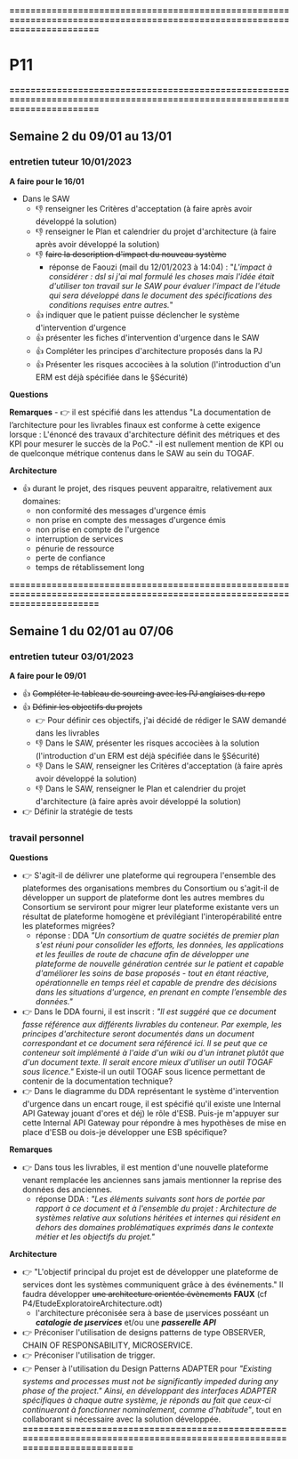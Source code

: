 **===========================================================================================================================**
#                                                            P11
**===========================================================================================================================**
## Semaine 2 du 09/01 au 13/01
### entretien tuteur 10/01/2023
**A faire pour le 16/01**
+ Dans le SAW
	- :-1: renseigner les Critères d'acceptation (à faire après avoir développé la solution)
	- :-1: renseigner le Plan et calendrier du projet d'architecture (à faire après avoir développé la solution)
	- :-1: ~~faire la description d'impact du nouveau système~~
	  - réponse de Faouzi (mail du 12/01/2023 à 14:04) : "*L'impact à considérer : dsl si j'ai mal formulé les choses mais l'idée  était d'utiliser ton travail sur le SAW pour évaluer l'impact de l'étude qui sera développé dans le document des spécifications des conditions  requises entre autres.*"
	- :+1: indiquer que le patient puisse déclencher le système d'intervention d'urgence
	- :+1: présenter les fiches d'intervention d'urgence dans le SAW
	- :+1: Compléter les principes d'architecture proposés dans la PJ
	- :+1: Présenter les risques accocièes à la solution (l'introduction d'un ERM est déjà spécifiée dans le §Sécurité)

**Questions**

**Remarques**
	- :point_right: il est spécifié dans les attendus "La documentation de l’architecture pour les livrables finaux est conforme à cette exigence lorsque : L'énoncé des travaux d'architecture définit des métriques et des KPI pour mesurer le succès de la PoC."
		-il est nullement mention de KPI ou de quelconque métrique contenus dans le SAW au sein du TOGAF.

**Architecture**
+ :+1: durant le projet, des risques peuvent apparaitre, relativement aux domaines:
	- non conformité des messages d'urgence émis
	- non prise en compte des messages d'urgence émis
	- non prise en compte de l'urgence
	- interruption de services
	- pénurie de ressource
	- perte de confiance
	- temps de rétablissement long

**===========================================================================================================================**
## Semaine 1 du 02/01 au 07/06
### entretien tuteur 03/01/2023
**A faire pour le 09/01**
+ :+1: ~~Compléter le tableau de sourcing avec les PJ anglaises du repo~~
+ :+1: ~~Définir les objectifs du projets~~
	- :point_right: Pour définir ces objectifs, j'ai décidé de rédiger le SAW demandé dans les livrables
	- :-1: Dans le SAW, présenter les risques accocièes à la solution (l'introduction d'un ERM est déjà spécifiée dans le §Sécurité)
	- :-1: Dans le SAW, renseigner les Critères d'acceptation (à faire après avoir développé la solution)
	- :-1: Dans le SAW, renseigner le Plan et calendrier du projet d'architecture (à faire après avoir développé la solution)
+ :point_right: Définir la stratégie de tests

### travail personnel
**Questions**
+ :point_right: S'agit-il de délivrer une plateforme qui regroupera l'ensemble des plateformes des organisations membres du Consortium ou s'agit-il de développer un support de plateforme dont les autres membres du Consortium se serviront pour migrer leur plateforme existante vers un résultat de plateforme homogène et prévilégiant l'interopérabilité entre les plateformes migrées?
	- réponse : DDA *"Un consortium de quatre sociétés de premier plan s'est réuni pour consolider les efforts, les données, les applications et les feuilles de route de chacune afin de développer une plateforme de nouvelle génération centrée sur le patient et capable d'améliorer les soins de base proposés - tout en étant réactive, opérationnelle en temps réel et capable de prendre des décisions dans les situations d'urgence, en prenant en compte l’ensemble des données."*
+ :point_right: Dans le DDA fourni, il est inscrit : *"Il est suggéré que ce document fasse référence aux différents livrables du conteneur. Par exemple, les principes d'architecture seront documentés dans un document correspondant et ce document sera référencé ici. Il se peut que ce conteneur soit implémenté à l'aide d'un wiki ou d'un intranet plutôt que d'un document texte. Il serait encore mieux d'utiliser un outil TOGAF sous licence."* Existe-il un outil TOGAF sous licence permettant de contenir de la documentation technique?
+ :point_right: Dans le diagramme du DDA représentant le système d'intervention d'urgence dans un encart rouge, il est spécifié qu'il existe une Internal API Gateway jouant d'ores et déj) le rôle d'ESB. Puis-je m'appuyer sur cette Internal API Gateway pour répondre à mes hypothèses de mise en place d'ESB ou dois-je développer une ESB spécifique?

**Remarques**

+ :point_right: Dans tous les livrables, il est mention d'une nouvelle plateforme venant remplacée les anciennes sans jamais mentionner la reprise des données des anciennes.
	- réponse DDA : *"Les éléments suivants sont hors de portée par rapport à ce document et à l'ensemble du projet : Architecture de systèmes relative aux solutions héritées et internes qui résident en dehors des domaines problématiques exprimés dans le contexte métier et les objectifs du projet."*

**Architecture**
+ :point_right: "L'objectif principal du projet est de développer une plateforme de services dont les systèmes communiquent grâce à des événements." Il faudra développer ~~une architecture orientée évènements~~ **FAUX** (cf P4/EtudeExploratoireArchitecture.odt)
	- l'architecture préconisée sera à base de µservices posséant un ***catalogie de µservices*** et/ou une ***passerelle API***
+ :point_right: Préconiser l'utilisation de designs patterns de type OBSERVER, CHAIN OF RESPONSABILITY, MICROSERVICE.
+ :point_right: Préconiser l'utilisation de trigger.
+ :point_right: Penser à l'utilisation du Design Patterns ADAPTER pour *"Existing systems and processes must not be significantly impeded during any phase of the project." Ainsi, en développant des interfaces ADAPTER spécifiques à chaque autre système, je réponds au fait que ceux-ci continueront à fonctionner nominalement, comme d'habitude"*, tout en collaborant si nécessaire avec la solution développée.
**=========================================================================================================================**
